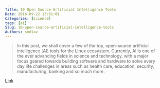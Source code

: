 ```yaml
---
Title: 10 Open Source Artificial Intelligence Tools
Date: 2016-09-22 13:51:01
Categories: [science]
tags: [ai]
Slug: 10-open-source-artificial-intelligence-tools
Authors: sedlav
---
```


> In this post, we shall cover a few of the top, open-source artificial intelligence (AI) tools for the Linux ecosystem. Currently, AI is one of the ever advancing fields in science and technology, with a major focus geared towards building software and hardware to solve every day life challenges in areas such as health care, education, security, manufacturing, banking and so much more.

[Link](http://www.tecmint.com/open-source-artificial-intelligence-tools-softwares-linux/)
